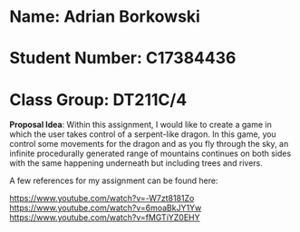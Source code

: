# Name: Adrian Borkowski
# Student Number: C17384436
# Class Group: DT211C/4

**Proposal Idea**: Within this assignment, I would like to create a game in which the user takes control of a serpent-like dragon. In this game, you control some movements for the dragon and as you fly through the sky, an infinite procedurally generated range of mountains continues on both sides with the same happening underneath but including trees and rivers.

A few references for my assignment can be found here:

https://www.youtube.com/watch?v=-W7zt8181Zo
https://www.youtube.com/watch?v=6moaBkJY1Yw
https://www.youtube.com/watch?v=fMGTiYZ0EHY
